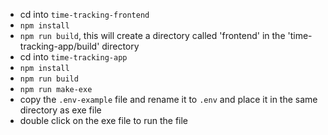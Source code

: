  - cd into `time-tracking-frontend`
 - `npm install`
 - `npm run build`, this will create a directory called 'frontend' in the 'time-tracking-app/build' directory
 - cd into `time-tracking-app`
 - `npm install`
 - `npm run build`
 - `npm run make-exe`
 - copy the `.env-example` file and rename it to `.env` and place it in the same directory as exe file
 - double click on the exe file to run the file
